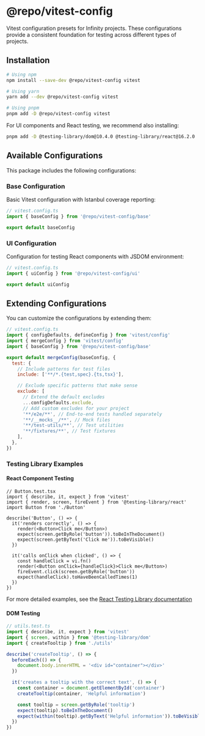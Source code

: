 # @repo/vitest-config

Vitest configuration presets for Infinity projects. These configurations provide a consistent foundation for testing across different types of projects.

## Installation

```bash
# Using npm
npm install --save-dev @repo/vitest-config vitest

# Using yarn
yarn add --dev @repo/vitest-config vitest

# Using pnpm
pnpm add -D @repo/vitest-config vitest
```

For UI components and React testing, we recommend also installing:

```bash
pnpm add -D @testing-library/dom@10.4.0 @testing-library/react@16.2.0
```

## Available Configurations

This package includes the following configurations:

### Base Configuration

Basic Vitest configuration with Istanbul coverage reporting:

```js
// vitest.config.ts
import { baseConfig } from '@repo/vitest-config/base'

export default baseConfig
```

### UI Configuration

Configuration for testing React components with JSDOM environment:

```js
// vitest.config.ts
import { uiConfig } from '@repo/vitest-config/ui'

export default uiConfig
```

## Extending Configurations

You can customize the configurations by extending them:

```js
// vitest.config.ts
import { configDefaults, defineConfig } from 'vitest/config'
import { mergeConfig } from 'vitest/config'
import { baseConfig } from '@repo/vitest-config/base'

export default mergeConfig(baseConfig, {
  test: {
    // Include patterns for test files
    include: ['**/*.{test,spec}.{ts,tsx}'],

    // Exclude specific patterns that make sense
    exclude: [
      // Extend the default excludes
      ...configDefaults.exclude,
      // Add custom excludes for your project
      '**/e2e/**', // End-to-end tests handled separately
      '**/__mocks__/**', // Mock files
      '**/test-utils/**', // Test utilities
      '**/fixtures/**', // Test fixtures
    ],
  },
})
```

### Testing Library Examples

#### React Component Testing

```tsx
// Button.test.tsx
import { describe, it, expect } from 'vitest'
import { render, screen, fireEvent } from '@testing-library/react'
import Button from './Button'

describe('Button', () => {
  it('renders correctly', () => {
    render(<Button>Click me</Button>)
    expect(screen.getByRole('button')).toBeInTheDocument()
    expect(screen.getByText('Click me')).toBeVisible()
  })

  it('calls onClick when clicked', () => {
    const handleClick = vi.fn()
    render(<Button onClick={handleClick}>Click me</Button>)
    fireEvent.click(screen.getByRole('button'))
    expect(handleClick).toHaveBeenCalledTimes(1)
  })
})
```

For more detailed examples, see the [React Testing Library documentation](https://testing-library.com/docs/react-testing-library/example-intro)

#### DOM Testing

```ts
// utils.test.ts
import { describe, it, expect } from 'vitest'
import { screen, within } from '@testing-library/dom'
import { createTooltip } from './utils'

describe('createTooltip', () => {
  beforeEach(() => {
    document.body.innerHTML = '<div id="container"></div>'
  })

  it('creates a tooltip with the correct text', () => {
    const container = document.getElementById('container')
    createTooltip(container, 'Helpful information')

    const tooltip = screen.getByRole('tooltip')
    expect(tooltip).toBeInTheDocument()
    expect(within(tooltip).getByText('Helpful information')).toBeVisible()
  })
})
```
